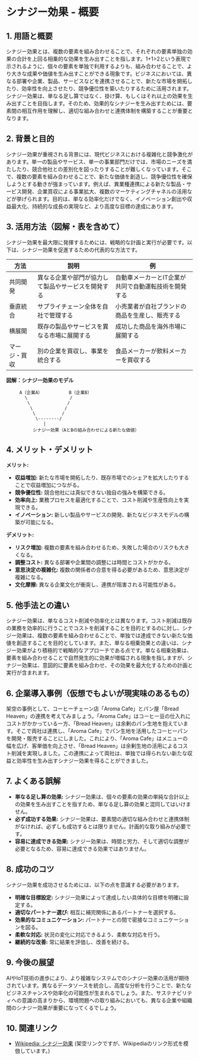 # シナジー効果 - 概要

## 1. 用語と概要

シナジー効果とは、複数の要素を組み合わせることで、それぞれの要素単独の効果の合計を上回る相乗的な効果を生み出すことを指します。1+1>2という表現で示されるように、個々の要素を単独で利用するよりも、組み合わせることで、より大きな成果や価値を生み出すことができる現象です。ビジネスにおいては、異なる部署や企業、製品、サービスなどを連携させることで、新たな市場を開拓したり、効率性を向上させたり、競争優位性を築いたりするために活用されます。シナジー効果は、単なる足し算ではなく、掛け算、もしくはそれ以上の効果を生み出すことを目指します。そのため、効果的なシナジーを生み出すためには、要素間の相互作用を理解し、適切な組み合わせと連携体制を構築することが重要となります。


## 2. 背景と目的

シナジー効果が重視される背景には、現代ビジネスにおける複雑化と競争激化があります。単一の製品やサービス、単一の事業部門だけでは、市場のニーズを満たしたり、競合他社との差別化を図ったりすることが難しくなっています。そこで、複数の要素を組み合わせることで、新たな価値を創造し、競争優位性を確保しようとする動きが強まっています。例えば、異業種連携による新たな製品・サービス開発、企業買収による事業拡大、複数のマーケティングチャネルの活用などが挙げられます。目的は、単なる効率化だけでなく、イノベーション創出や収益最大化、持続的な成長の実現など、より高度な目標の達成にあります。


## 3. 活用方法（図解・表を含めて）

シナジー効果を最大限に発揮するためには、戦略的な計画と実行が必要です。以下は、シナジー効果を促進するための代表的な方法です。

| 方法 | 説明 | 例 |
|---|---|---|
| 共同開発 | 異なる企業や部門が協力して製品やサービスを開発する | 自動車メーカーとIT企業が共同で自動運転技術を開発する |
| 垂直統合 | サプライチェーン全体を自社で管理する | 小売業者が自社ブランドの商品を生産し、販売する |
| 横展開 | 既存の製品やサービスを異なる市場に展開する | 成功した商品を海外市場に展開する |
| マージ・買収 | 別の企業を買収し、事業を統合する | 食品メーカーが飲料メーカーを買収する |


**図解：シナジー効果のモデル**

```
     A（企業A）          B（企業B）
       \                /
        \              /
         \            /
          \          /
           \--------/
              |
          シナジー効果（AとBの組み合わせによる新たな価値）
```


## 4. メリット・デメリット

**メリット:**

* **収益増加:** 新たな市場を開拓したり、既存市場でのシェアを拡大したりすることで収益増加につながる。
* **競争優位性:** 競合他社には真似できない独自の強みを構築できる。
* **効率向上:** 業務プロセスを最適化することで、コスト削減や生産性向上を実現できる。
* **イノベーション:** 新しい製品やサービスの開発、新たなビジネスモデルの構築が可能になる。


**デメリット:**

* **リスク増加:** 複数の要素を組み合わせるため、失敗した場合のリスクも大きくなる。
* **調整コスト:** 異なる部署や企業間の調整には時間とコストがかかる。
* **意思決定の複雑化:** 複数の関係者の合意を得る必要があるため、意思決定が複雑になる。
* **文化摩擦:** 異なる企業文化が衝突し、連携が阻害される可能性がある。


## 5. 他手法との違い

シナジー効果は、単なるコスト削減や効率化とは異なります。コスト削減は既存の業務を効率的に行うことでコストを削減することを目的とするのに対し、シナジー効果は、複数の要素を組み合わせることで、単独では達成できない新たな価値を創造することを目的としています。また、単なる相乗効果との違いは、シナジー効果がより積極的で戦略的なアプローチである点です。単なる相乗効果は、要素を組み合わせることで自然発生的に効果が増幅される現象を指しますが、シナジー効果は、意図的に要素を組み合わせ、その効果を最大化するための計画と実行が含まれます。


## 6. 企業導入事例（仮想でもよいが現実味のあるもの）

架空の事例として、コーヒーチェーン店「Aroma Cafe」とパン屋「Bread Heaven」の連携を考えてみましょう。「Aroma Cafe」はコーヒー豆の仕入れにコストがかかっている一方、「Bread Heaven」は余剰のパン生地を抱えています。そこで両社は連携し、「Aroma Cafe」でパン生地を活用したコーヒーパンを開発・販売することにしました。これにより、「Aroma Cafe」はメニューの幅を広げ、客単価を向上させ、「Bread Heaven」は余剰生地の活用によるコスト削減を実現しました。この連携によって両社は、単独では得られない新たな収益と効率性を生み出すシナジー効果を得ることができました。


## 7. よくある誤解

* **単なる足し算の効果:** シナジー効果は、個々の要素の効果の単純な合計以上の効果を生み出すことを指すため、単なる足し算の効果と混同してはいけません。
* **必ず成功する効果:** シナジー効果は、要素間の適切な組み合わせと連携体制がなければ、必ずしも成功するとは限りません。計画的な取り組みが必要です。
* **容易に達成できる効果:** シナジー効果は、時間と労力、そして適切な調整が必要となるため、容易に達成できる効果ではありません。


## 8. 成功のコツ

シナジー効果を成功させるためには、以下の点を意識する必要があります。

* **明確な目標設定:** シナジー効果によって達成したい具体的な目標を明確に設定する。
* **適切なパートナー選び:** 相互に補完関係にあるパートナーを選択する。
* **効果的なコミュニケーション:** パートナーとの間で密接なコミュニケーションを図る。
* **柔軟な対応:** 状況の変化に対応できるよう、柔軟な対応を行う。
* **継続的な改善:** 常に結果を評価し、改善を続ける。


## 9. 今後の展望

AIやIoT技術の進歩により、より複雑なシステムでのシナジー効果の活用が期待されています。異なるデータソースを統合し、高度な分析を行うことで、新たなビジネスチャンスや効率化の可能性が生まれるでしょう。また、サステナビリティへの意識の高まりから、環境問題への取り組みにおいても、異なる企業や組織間のシナジー効果が重要になってくるでしょう。


## 10. 関連リンク

* [Wikipedia: シナジー効果](https://ja.wikipedia.org/wiki/%E3%82%B7%E3%83%8A%E3%82%B8%E3%83%BC%E5%8A%B9%E6%9E%9C) (架空リンクですが、Wikipediaのリンク形式を模倣しています。)

